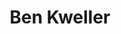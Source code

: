 ---
title: "Ben Kweller"
layout: photo-post
categories:
  - Photos
image: http://files.claycarson.net/photos/2008-09-27-ben-kweller.jpg
---